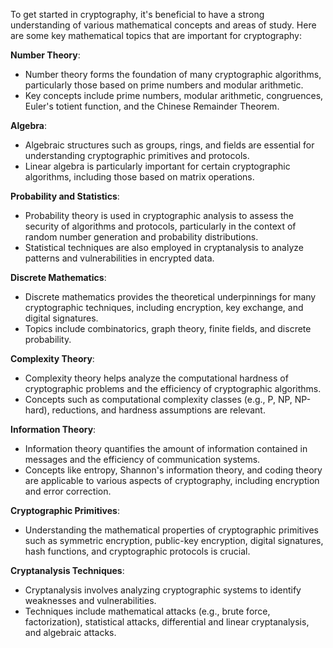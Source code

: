 To get started in cryptography, it's beneficial to have a strong understanding of various mathematical concepts and areas of study. Here are some key mathematical topics that are important for cryptography:

**Number Theory**:
- Number theory forms the foundation of many cryptographic algorithms, particularly those based on prime numbers and modular arithmetic.
- Key concepts include prime numbers, modular arithmetic, congruences, Euler's totient function, and the Chinese Remainder Theorem.

**Algebra**:
- Algebraic structures such as groups, rings, and fields are essential for understanding cryptographic primitives and protocols.
- Linear algebra is particularly important for certain cryptographic algorithms, including those based on matrix operations.

**Probability and Statistics**:
- Probability theory is used in cryptographic analysis to assess the security of algorithms and protocols, particularly in the context of random number generation and probability distributions.
- Statistical techniques are also employed in cryptanalysis to analyze patterns and vulnerabilities in encrypted data.

**Discrete Mathematics**:
- Discrete mathematics provides the theoretical underpinnings for many cryptographic techniques, including encryption, key exchange, and digital signatures.
- Topics include combinatorics, graph theory, finite fields, and discrete probability.

**Complexity Theory**:
- Complexity theory helps analyze the computational hardness of cryptographic problems and the efficiency of cryptographic algorithms.
- Concepts such as computational complexity classes (e.g., P, NP, NP-hard), reductions, and hardness assumptions are relevant.

**Information Theory**:
- Information theory quantifies the amount of information contained in messages and the efficiency of communication systems.
- Concepts like entropy, Shannon's information theory, and coding theory are applicable to various aspects of cryptography, including encryption and error correction.

**Cryptographic Primitives**:
- Understanding the mathematical properties of cryptographic primitives such as symmetric encryption, public-key encryption, digital signatures, hash functions, and cryptographic protocols is crucial.

**Cryptanalysis Techniques**:
- Cryptanalysis involves analyzing cryptographic systems to identify weaknesses and vulnerabilities.
- Techniques include mathematical attacks (e.g., brute force, factorization), statistical attacks, differential and linear cryptanalysis, and algebraic attacks.